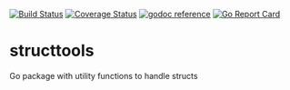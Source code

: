 [![Build Status](https://travis-ci.org/heliorosa/structtools.svg?branch=master)](https://travis-ci.org/heliorosa/structtools)&nbsp;[![Coverage Status](https://coveralls.io/repos/github/heliorosa/structtools/badge.svg?branch=master)](https://coveralls.io/github/heliorosa/structtools?branch=master)&nbsp;[![godoc reference](https://godoc.org/github.com/heliorosa/structtools?status.svg)](https://godoc.org/github.com/heliorosa/structtools)&nbsp;[![Go Report Card](https://goreportcard.com/badge/github.com/heliorosa/structtools)](https://goreportcard.com/report/github.com/heliorosa/structtools)
# structtools

Go package with utility functions to handle structs